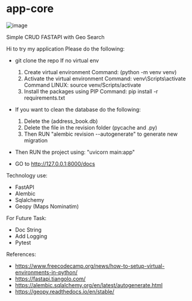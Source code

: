 # app-core
![image](https://github.com/hackeziah/app-core/assets/21010227/e2d404dd-de25-433e-961e-1e954a08268f)

Simple CRUD FASTAPI with Geo Search 

Hi to try my application
Please do the following:
   - git clone the repo
   If no virtual env 
      1. Create virtual environment Command: (python -m venv venv)
      2. Activate the virtual environment
         Command: venv\Scripts\activate
         Command LINUX: source venv/Scripts/activate
      3. Install the packages using PIP Command: pip install -r requirements.txt
   - If you want to clean the database do the following:
      1. Delete the (address_book.db)
      2. Delete the file in the revision folder (pycache and .py)
      3. Then RUN "alembic revision --autogenerate" to generate new migration   
   - Then RUN the project using: "uvicorn main:app"

   - GO to http://127.0.0.1:8000/docs

Technology use: 
   - FastAPI
   - Alembic
   - Sqlalchemy
   - Geopy (Maps Nominatim) 

For Future Task:
  - Doc String
  - Add Logging
  - Pytest

References:
   - https://www.freecodecamp.org/news/how-to-setup-virtual-environments-in-python/
   - https://fastapi.tiangolo.com/
   - https://alembic.sqlalchemy.org/en/latest/autogenerate.html
   - https://geopy.readthedocs.io/en/stable/
